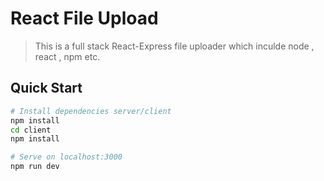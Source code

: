 # React File Upload

> This is a full stack React-Express file uploader which inculde node , react , npm etc.

## Quick Start

```bash
# Install dependencies server/client
npm install
cd client
npm install

# Serve on localhost:3000
npm run dev
```
